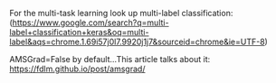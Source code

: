 For the multi-task learning look up multi-label classification:
(https://www.google.com/search?q=multi-label+classification+keras&oq=multi-label&aqs=chrome.1.69i57j0l7.9920j1j7&sourceid=chrome&ie=UTF-8)

AMSGrad=False by default...This article talks about it:
https://fdlm.github.io/post/amsgrad/
